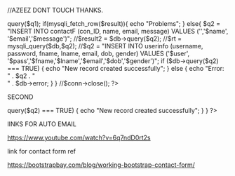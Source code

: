 //AZEEZ DONT TOUCH THANKS.

<?php


 $hostname = "localhost";
 $username = "x14715335";
 $password = "";
 $dbname = "SocialLink";


$name = $_POST['name'];
$email= $_POST['email'];
$message = $_POST['message'];

	

$db = new mysqli($hostname, $username, $password, $dbname);
if (mysqli_connect_errno()) {
	echo 'Error: Could not connect to database.  Please try again later.';
	exit;
}

$q1 = "SELECT userid FROM contactF where username='$name'";
$result = $db->query($q1);

if(mysqli_fetch_row($result)){
  echo "Problems";
}
else{
  $q2 = "INSERT INTO contactF (con_ID, name, email, message) VALUES ('','$name', '$email','$message')";
  //$result2 = $db->query($q2);
  //$rt = mysqli_query($db,$q2); 
  //$q2 = "INSERT INTO userinfo (username, password, fname, lname, email, dob, gender) VALUES ('$user', '$pass','$fname,'$lname','$email','$dob','$gender')";
  if ($db->query($q2) === TRUE) {
    echo "New record created successfully";
} else {
    echo "Error: " . $q2 . "<br>" . $db->error;
}
	}



//$conn->close();
?>





SECOND 

<?php
    $hostname = "localhost";
    $username = "x14715335";
    $password = "";
    $dbname = "SocialLink";

    
    $name = $_POST['name'];
    $email = $_POST['email'];
    $message = $_POST['message'];

	

    $db = new mysqli($hostname, $username, $password, $dbname);
    if (mysqli_connect_errno()) {
    	echo 'Error: Could not connect to database.  Please try again later.';
    	exit;
    } else{
      $q2 = "INSERT INTO contactF (con_ID, name, email, message) VALUES ('','$name', '$email','$message')";
      
      if ($db->query($q2) === TRUE) {
        echo "New record created successfully";
                }
      } 

?>

lINKS FOR AUTO EMAIL

https://www.youtube.com/watch?v=6q7ndD0rt2s

link for contact form ref

https://bootstrapbay.com/blog/working-bootstrap-contact-form/
